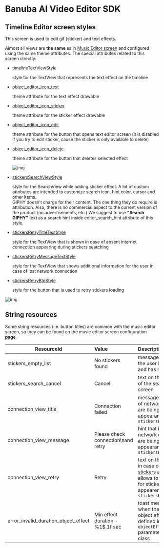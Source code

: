 # Banuba AI Video Editor SDK
## Timeline Editor screen styles

This screen is used to edit gif (sticker) and text effects. 

Almost all views are **the same** as in [Music Editor screen](music_editor_styles.md) and configured using the same theme attributes. The special attributes related to this screen directly:

- [timelineTextViewStyle](../app/src/main/res/values/themes.xml#L236)

    style for the TextView that represents the text effect on the timeline

- [object_editor_icon_text](../app/src/main/res/values/themes.xml#L237)

    theme attribute for the text effect drawable

- [object_editor_icon_sticker](../app/src/main/res/values/themes.xml#L238)

    theme attribute for the sticker effect drawable

- [object_editor_icon_edit](../app/src/main/res/values/themes.xml#L239)

    theme attribute for the button that opens text editor screen (it is disabled if you try to edit sticker, cause the sticker is only available to delete)
- [object_editor_icon_delete](../app/src/main/res/values/themes.xml#L240)

    theme attribute for the button that deletes selected effect

    ![img](screenshots/timeline1.png)

- [stickersSearchViewStyle](../app/src/main/res/values/themes.xml#L244)

    style for the SearchView while adding sticker effect. A lot of custom attributes are intended to customize search icon, hint color, cursor and other items. 
    <br />GIPHY doesn't charge for their content. The one thing they do require is attribution. Also, there is no commercial aspect to the current version of the product (no advertisements, etc.) We suggest to use **"Search GIPHY"** text as a search hint inside editor_search_hint attribute of this style. 
- [stickersRetryTitleTextStyle](../app/src/main/res/values/themes.xml#L245)

    style for the TextView that is shown in case of absent internet connection appearing during stickers searching
- [stickersRetryMessageTextStyle](../app/src/main/res/values/themes.xml#L246)

    style for the TextView that shows additional information for the user in case of lost network connection
- [stickersRetryBtnStyle](../app/src/main/res/values/themes.xml#L247)

    style for the button that is used to retry stickers loading

![img](screenshots/timeline2.png)


## String resources

Some string resources (i.e. button titles) are common with the music editor screen, so they can be found on the music editor screen configuration [**page**](music_editor_styles.md#L115).

| ResourceId        |      Value      |   Description |
| ------------- | :----------- | :------------- |
| stickers_empty_list | No stickers found | message that is shown while the user is searching [stickers](integration_customizations.md#configure-stickers-content) and has no result
| stickers_search_cancel | Cancel | text on the button on the right of the search view on [stickers](integration_customizations.md#configure-stickers-content) screen
| connection_view_title | Connection failed | message that is shown in case of network error while [stickers](integration_customizations.md#configure-stickers-content) are being loaded. The text appearance is defined in ```stickersRetryTitleTextStyle```
| connection_view_message | Please check connection\nand retry | hint that is shown in case of network error while [stickers](integration_customizations.md#configure-stickers-content) are being loaded. The text appearance is defined in ```stickersRetryMessageTextStyle```
| connection_view_retry | Retry | text on the button that is shown in case of network error while [stickers](integration_customizations.md#configure-stickers-content) are being loaded. It allows to resend the request for stickers. The text appearence is defined in ```stickersRetryBtnStyle```
| error_invalid_duration_object_effect | Min effect duration - %1$.1f sec | toast message that is shown when the user tries to make the object effect shorter than defined in `objectEffectMinDurationMs` parameter of the [**ObjectEditor**](config_object_editor.md) class
